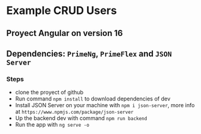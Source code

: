 # Example CRUD Users
## Proyect Angular on version 16
## Dependencies: ```PrimeNg```, ```PrimeFlex``` and ```JSON Server```

### Steps
* clone the proyect of github
* Run command ```npm install``` to download dependencies of dev
* Install JSON Server on your machine with ```npm i json-server```, more info at ```https://www.npmjs.com/package/json-server```
* Up the backend dev with command ```npm run backend```
* Run the app with ```ng serve -o``` 

